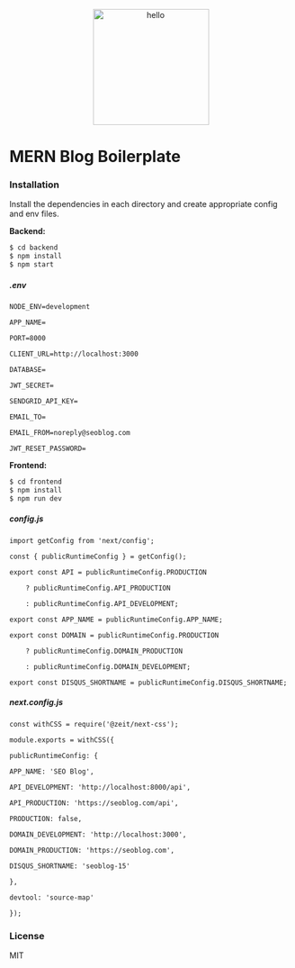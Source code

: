 <p align="center">
  <a href="https://assetsglobal.s3-us-west-1.amazonaws.com/gifs/hello.gif">
    <img alt="hello" src="https://assetsglobal.s3-us-west-1.amazonaws.com/gifs/hello.gif" width="206" />
  </a>
</p>

# MERN Blog Boilerplate

### Installation

Install the dependencies in each directory and create appropriate config and env files.

**Backend:**
```sh
$ cd backend
$ npm install
$ npm start
```

##### .env
    NODE_ENV=development

    APP_NAME=

    PORT=8000

    CLIENT_URL=http://localhost:3000

    DATABASE=

    JWT_SECRET=

    SENDGRID_API_KEY=

    EMAIL_TO=

    EMAIL_FROM=noreply@seoblog.com

    JWT_RESET_PASSWORD=


**Frontend:**
```sh
$ cd frontend
$ npm install
$ npm run dev
```


##### config.js
    import getConfig from 'next/config';

    const { publicRuntimeConfig } = getConfig();

    export const API = publicRuntimeConfig.PRODUCTION

        ? publicRuntimeConfig.API_PRODUCTION

        : publicRuntimeConfig.API_DEVELOPMENT;

    export const APP_NAME = publicRuntimeConfig.APP_NAME;

    export const DOMAIN = publicRuntimeConfig.PRODUCTION

        ? publicRuntimeConfig.DOMAIN_PRODUCTION

        : publicRuntimeConfig.DOMAIN_DEVELOPMENT;

    export const DISQUS_SHORTNAME = publicRuntimeConfig.DISQUS_SHORTNAME;


##### next.config.js
    const withCSS = require('@zeit/next-css');

    module.exports = withCSS({

    publicRuntimeConfig: {

    APP_NAME: 'SEO Blog',

    API_DEVELOPMENT: 'http://localhost:8000/api',

    API_PRODUCTION: 'https://seoblog.com/api',

    PRODUCTION: false,

    DOMAIN_DEVELOPMENT: 'http://localhost:3000',

    DOMAIN_PRODUCTION: 'https://seoblog.com',

    DISQUS_SHORTNAME: 'seoblog-15'

    },

    devtool: 'source-map'

    });



### License

MIT